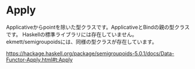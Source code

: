 # Apply

Applicativeからpointを除いた型クラスです。ApplicativeとBindの親の型クラスです。
Haskellの標準ライブラリには存在していません。
ekmett/semigroupoidsには、同様の型クラスが存在しています。

<https://hackage.haskell.org/package/semigroupoids-5.0.1/docs/Data-Functor-Apply.html#t:Apply>
